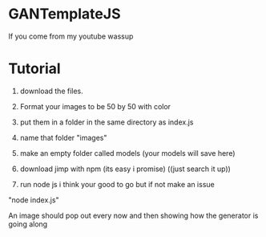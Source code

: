 # GANTemplateJS
If you come from my youtube wassup

# Tutorial

1. download the files.

2. Format your images to be 50 by 50 with color

3. put them in a folder in the same directory as index.js

4. name that folder "images"

5. make an empty folder called models (your models will save here)

6. download jimp with npm (its easy i promise) ((just search it up))

7.  run node js i think your good to go but if not make an issue

"node index.js"


An image should pop out every now and then showing how the generator is going along
